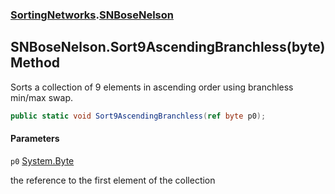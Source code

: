### [SortingNetworks](SortingNetworks.md 'SortingNetworks').[SNBoseNelson](SortingNetworks.SNBoseNelson.md 'SortingNetworks.SNBoseNelson')

## SNBoseNelson.Sort9AscendingBranchless(byte) Method

Sorts a collection of 9 elements in ascending order using branchless min/max swap.

```csharp
public static void Sort9AscendingBranchless(ref byte p0);
```
#### Parameters

<a name='SortingNetworks.SNBoseNelson.Sort9AscendingBranchless(byte).p0'></a>

`p0` [System.Byte](https://docs.microsoft.com/en-us/dotnet/api/System.Byte 'System.Byte')

the reference to the first element of the collection